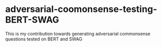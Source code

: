 # adversarial-coomonsense-testing-BERT-SWAG
This is my contribution towards generating adversarial commonsense questions tested on BERT and SWAG
